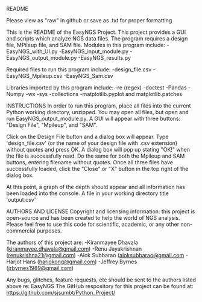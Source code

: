 README

Please view as "raw" in github or save as .txt for proper formatting

This is the README of the EasyNGS Project. This project provides a GUI and scripts which analyze NGS data files. The
program requires a design file, MPileup file, and SAM file.
Modules in this program include:
  -EasyNGS_with_UI.py
  -EasyNGS_input_module.py
  -EasyNGS_output_module.py
  -EasyNGS_results.py
  
Required files to run this program include:
  -design_file.csv
  -EasyNGS_Mpileup.csv
  -EasyNGS_Sam.csv
  
Libraries imported by this program include: 
  -re (regex)
  -doctest
  -Pandas
  -Numpy
  -wx
  -sys
  -collections
  -matplotlib.pyplot and matplotlib.patches
  
INSTRUCTIONS
In order to run this program, place all files into the current Python working directory, unzipped. 
You may open all files, but open and run EasyNGS_output_module.py. A GUI will appear with three buttons:
"Design File", "Mpileup", and "SAM". 

Click on the Design File button and a dialog box will appear. Type 'design_file.csv'  (or the name of your design file with .csv extension) 
without quotes and press OK. A dialog box will pop up stating "OK!"  when the file is successfully read. 
Do the same for both the Mpileup and SAM buttons, entering filename without quotes.
Once all three files have successfully loaded, click the "Close" or "X" button in the top right of the dialog box.

At this point, a graph of the depth should appear and all information has been loaded into the console. 
A file in your working directory title 'output.csv'



AUTHORS AND LICENSE
Copyright and licensing information: this project is open-source and has been created to help the world of NGS
analysis. Please feel free to use this code for scientific, academic, or any other non-commercial purposes. 

The authors of this project are:
  -Kiranmayee Dhavala (kiranmayee.dhavala@gmail.com)
  -Renu Jayakrishnan (renukrishna21@gmail.com)
  -Alok Subbarao (aloksubbarao@gmail.com
  -Harjot Hans (harjokong@gmail.com)
  -Jeffrey Byrnes (jrbyrnes1989@gmail.com)
  
Any bugs, glitches, feature requests, etc should be sent to the authors listed above re: EasyNGS
The GitHub respository for this project can be found at: https://github.com/sjsumbt/Python_Project/
